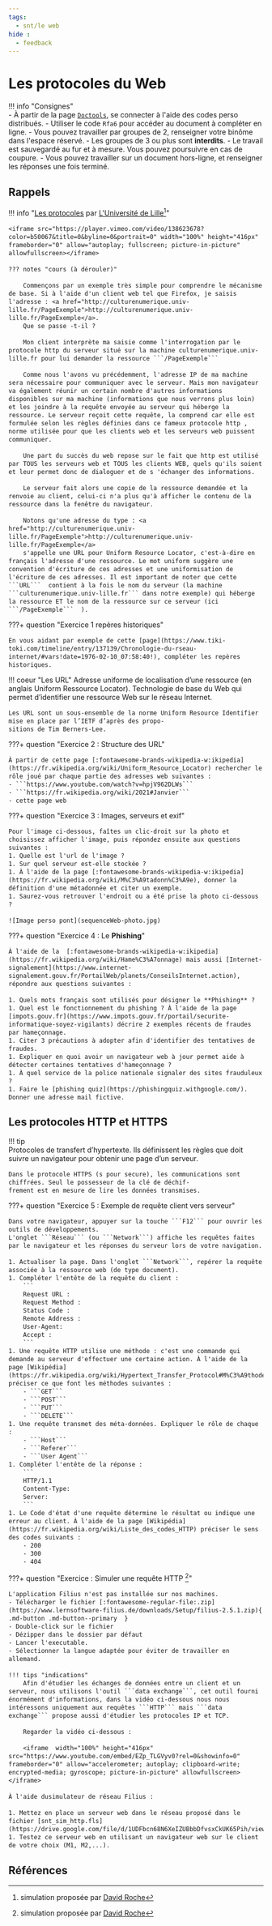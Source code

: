 ```yaml
---
tags:
  - snt/le web
hide :
  - feedback
---
```

# Les protocoles du Web

 
!!! info "Consignes"  
	- À partir de la page [```Doctools```](https://link.dgpad.net/Rfa6), se connecter à l'aide des codes perso distribués.
	- Utiliser le code ```Rfa6``` pour accéder au document à compléter en ligne. 
	- Vous pouvez travailler par groupes de 2, renseigner votre binôme dans l'espace réservé. 
	- Les groupes de 3 ou plus sont **interdits**.
	- Le travail est sauvegardé au fur et à mesure. Vous pouvez poursuivre en cas de coupure.
	- Vous pouvez travailler sur un document hors-ligne, et renseigner les réponses une fois terminé.  
	
## Rappels

!!! info  "[Les protocoles](https://vimeo.com/138623678) par [L'Université de Lille](https://vimeo.com/universitelille)[^1]"

	<iframe src="https://player.vimeo.com/video/138623678?color=b50067&title=0&byline=0&portrait=0" width="100%" height="416px" frameborder="0" allow="autoplay; fullscreen; picture-in-picture" allowfullscreen></iframe>

	??? notes "cours (à dérouler)"   
  
		Commençons par un exemple très simple pour comprendre le mécanisme de base. Si à l'aide d'un client web tel que Firefox, je saisis l'adresse : <a href="http://culturenumerique.univ-lille.fr/PageExemple">http://culturenumerique.univ-lille.fr/PageExemple</a>.
		Que se passe -t-il ?

		Mon client interprète ma saisie comme l'interrogation par le protocole http du serveur situé sur la machine culturenumerique.univ-lille.fr pour lui demander la ressource ```/PageExemple```

		Comme nous l'avons vu précédemment, l'adresse IP de ma machine sera nécessaire pour communiquer avec le serveur. Mais mon navigateur va également réunir un certain nombre d'autres informations disponibles sur ma machine (informations que nous verrons plus loin) et les joindre à la requête envoyée au serveur qui héberge la ressource. Le serveur reçoit cette requête, la comprend car elle est formulée selon les règles définies dans ce fameux protocole http , norme utilisée pour que les clients web et les serveurs web puissent communiquer.

		Une part du succès du web repose sur le fait que http est utilisé par TOUS les serveurs web et TOUS les clients WEB, quels qu'ils soient et leur permet donc de dialoguer et de s 'échanger des informations.

		Le serveur fait alors une copie de la ressource demandée et la renvoie au client, celui-ci n'a plus qu'à afficher le contenu de la ressource dans la fenêtre du navigateur.

		Notons qu'une adresse du type : <a href="http://culturenumerique.univ-lille.fr/PageExemple">http://culturenumerique.univ-lille.fr/PageExemple</a>
		s'appelle une URL pour Uniform Resource Locator, c'est-à-dire en français l'adresse d'une ressource. Le mot uniform suggère une convention d'écriture de ces adresses et une uniformisation de l'écriture de ces adresses. Il est important de noter que cette ```URL```  contient à la fois le nom du serveur (la machine ```culturenumerique.univ-lille.fr``` dans notre exemple) qui héberge la ressource ET le nom de la ressource sur ce serveur (ici ```/PageExemple```  ).
 
 
???+ question "Exercice 1 repères historiques"

	En vous aidant par exemple de cette [page](https://www.tiki-toki.com/timeline/entry/137139/Chronologie-du-rseau-internet/#vars!date=1976-02-10_07:58:40!), compléter les repères historiques.
 
 
!!! coeur "Les URL"
	Adresse uniforme de localisation d’une ressource (en anglais Uniform Ressource Locator). Technologie de base du Web qui permet d’identifier une ressource Web sur le réseau Internet.

	Les URL sont un sous-ensemble de la norme Uniform Resource Identifier mise en place par l’IETF d’après des propo-
	sitions de Tim Berners-Lee. 
	
 
???+ question "Exercice 2 : Structure des URL"

	À partir de cette page [:fontawesome-brands-wikipedia-w:ikipedia](https://fr.wikipedia.org/wiki/Uniform_Resource_Locator) rechercher le rôle joué par chaque partie des adresses web suivantes :  
	- ```https://www.youtube.com/watch?v=hpjV962DLWs```  
	- ```https://fr.wikipedia.org/wiki/2021#Janvier```  
	- cette page web  
	
???+ question "Exercice 3 : Images, serveurs et exif"

	Pour l'image ci-dessous, faîtes un clic-droit sur la photo et choisissez afficher l'image, puis répondez ensuite aux questions suivantes :
	1. Quelle est l'url de l'image ?  
	1. Sur quel serveur est-elle stockée ?  
	1. À l'aide de la page [:fontawesome-brands-wikipedia-w:ikipedia](https://fr.wikipedia.org/wiki/M%C3%A9tadonn%C3%A9e), donner la définition d'une métadonnée et citer un exemple. 
	1. Saurez-vous retrouver l'endroit ou a été prise la photo ci-dessous ?

	![Image perso pont](sequenceWeb-photo.jpg)
 
 
 
???+ question "Exercice 4 : Le **Phishing**"

	À l'aide de la  [:fontawesome-brands-wikipedia-w:ikipedia](https://fr.wikipedia.org/wiki/Hame%C3%A7onnage) mais aussi [Internet-signalement](https://www.internet-signalement.gouv.fr/PortailWeb/planets/ConseilsInternet.action), répondre aux questions suivantes :   
	
	1. Quels mots français sont utilisés pour désigner le **Phishing** ?  
	1. Quel est le fonctionnement du phishing ? À l'aide de la page [impots.gouv.fr](https://www.impots.gouv.fr/portail/securite-informatique-soyez-vigilants) décrire 2 exemples récents de fraudes par hameçonnage.  
	1. Citer 3 précautions à adopter afin d'identifier des tentatives de fraudes.  
	1. Expliquer en quoi avoir un navigateur web à jour permet aide à détecter certaines tentatives d'hameçonnage ?  
	1. À quel service de la police nationale signaler des sites frauduleux ?
	1. Faire le [phishing quiz](https://phishingquiz.withgoogle.com/). Donner une adresse mail fictive.
	
 
## Les protocoles HTTP et HTTPS

!!! tip  
	Protocoles de transfert d’hypertexte. Ils définissent les règles que doit suivre un navigateur pour obtenir une page d’un serveur.

	Dans le protocole HTTPS (s pour secure), les communications sont chiffrées. Seul le possesseur de la clé de déchif-
	frement est en mesure de lire les données transmises. 
 
 
???+ question "Exercice 5 : Exemple de requête client vers serveur"

	Dans votre navigateur, appuyer sur la touche ```F12``` pour ouvrir les outils de développements.
	L'onglet ```Réseau``` (ou ```Network```) affiche les requêtes faites par le navigateur et les réponses du serveur lors de votre navigation.

	1. Actualiser la page. Dans l'onglet ```Network```, repérer la requête associée à la ressource web (de type document). 
	1. Compléter l'entête de la requête du client : 
		```
		Request URL :
		Request Method :
		Status Code :
		Remote Address :
		User-Agent:
		Accept :
		```
	1. Une requête HTTP utilise une méthode : c'est une commande qui demande au serveur d'effectuer une certaine action. À l'aide de la page [Wikipédia](https://fr.wikipedia.org/wiki/Hypertext_Transfer_Protocol#M%C3%A9thodes) préciser ce que font les méthodes suivantes : 
		- ```GET```
		- ```POST```
		- ```PUT```
		- ```DELETE```
	1. Une requête transmet des méta-données. Expliquer le rôle de chaque :  
		- ```Host```
		- ```Referer```
		- ```User Agent```
	1. Compléter l'entête de la réponse :
		```
		HTTP/1.1 
		Content-Type:  
		Server: 
		```
	1. Le Code d'état d'une requête détermine le résultat ou indique une erreur au client. À l'aide de la page [Wikipédia](https://fr.wikipedia.org/wiki/Liste_des_codes_HTTP) préciser le sens des codes suivants :
		- 200 
		- 300 
		- 404  
 
???+ question "Exercice : Simuler une requête HTTP  [^1]"
 
	L'application Filius n'est pas installée sur nos machines.
	- Télécharger le fichier [:fontawesome-regular-file:.zip](https://www.lernsoftware-filius.de/downloads/Setup/filius-2.5.1.zip){ .md-button .md-button--primary  }
	- Double-click sur le fichier
	- Dézipper dans le dossier par défaut
	- Lancer l'executable. 
	- Sélectionner la langue adaptée pour éviter de travailler en allemand. 

	!!! tips "indications"
		Afin d'étudier les échanges de données entre un client et un serveur, nous utilisons l'outil ```data exchange```, cet outil fourni énormément d'informations, dans la vidéo ci-dessous nous nous intéressons uniquement aux requêtes ```HTTP``` mais ```data exchange``` propose aussi d'étudier les protocoles IP et TCP.
		
		Regarder la vidéo ci-dessous :
		
		<iframe  width="100%" height="416px" src="https://www.youtube.com/embed/EZp_TLGVyv0?rel=0&showinfo=0" frameborder="0" allow="accelerometer; autoplay; clipboard-write; encrypted-media; gyroscope; picture-in-picture" allowfullscreen></iframe>
		
	À l'aide dusimulateur de réseau Filius : 

	1. Mettez en place un serveur web dans le réseau proposé dans le fichier [snt_sim_http.fls](https://drive.google.com/file/d/1UDFbcn68N6XeIZUBbbDfvsxCkUK65Pih/view) 
	1. Testez ce serveur web en utilisant un navigateur web sur le client de votre choix (M1, M2,...). 
	 
	
## Références
 
[^1]: simulation proposée par [David Roche](https://pixees.fr/informatiquelycee/n_site/snt_web_sim.html)




 